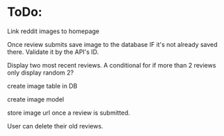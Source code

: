 # ToDo:

Link reddit images to homepage

Once review submits save image to the database IF it's not already saved there. Validate it by the API's ID.

Display two most recent reviews. A conditional for if more than 2 reviews only display random 2?

create image table in DB

create image model

store image url once a review is submitted. 

User can delete their old reviews.